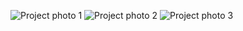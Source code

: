 ![Project photo 1](assets/quotes.png)
![Project photo 2](assets/quotes2.png)
![Project photo 3](assets/quotes3.png)